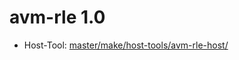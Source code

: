 # avm-rle 1.0
 - Host-Tool: [master/make/host-tools/avm-rle-host/](https://github.com/Freetz-NG/freetz-ng/tree/master/make/host-tools/avm-rle-host/)

